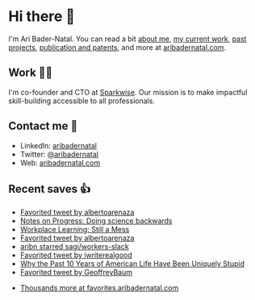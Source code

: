 # Hi there  👋

I'm Ari Bader-Natal. You can read a bit [about me](https://aribadernatal.com), [my current work](https://aribadernatal.com/projects/Sparkwise/), [past projects](https://aribadernatal.com/projects/), [publication and patents](https://aribadernatal.com/publications), and more at [aribadernatal.com](https://aribadernatal.com).

## Work  👨‍💻

I'm co-founder and CTO at [Sparkwise](https://sparkwise.co). Our mission is to make impactful skill-building accessible to all professionals.

## Contact me  💬 

- LinkedIn: [aribadernatal](https://linkedin.com/in/aribadernatal)
- Twitter: [@aribadernatal](https://twitter.com/aribadernatal)
- Web: [aribadernatal.com](https://aribadernatal.com)

## Recent saves  👍

<!--START_SECTION:feed-->
* [Favorited tweet by albertoarenaza](https:&#x2F;&#x2F;favorites.aribadernatal.com&#x2F;twitter-favorites&#x2F;2022&#x2F;08&#x2F;favorited-tweet-by-albertoarenaza-5&#x2F;)
* [Notes on Progress: Doing science backwards](https:&#x2F;&#x2F;favorites.aribadernatal.com&#x2F;pocket-favorites&#x2F;2022&#x2F;08&#x2F;notes-on-progress-doing-science-backwards&#x2F;)
* [Workplace Learning: Still a Mess](https:&#x2F;&#x2F;favorites.aribadernatal.com&#x2F;pocket-favorites&#x2F;2022&#x2F;08&#x2F;workplace-learning-still-a-mess&#x2F;)
* [Favorited tweet by albertoarenaza](https:&#x2F;&#x2F;favorites.aribadernatal.com&#x2F;twitter-favorites&#x2F;2022&#x2F;08&#x2F;favorited-tweet-by-albertoarenaza-4&#x2F;)
* [aribn starred sagi&#x2F;workers-slack](https:&#x2F;&#x2F;favorites.aribadernatal.com&#x2F;github-favorites&#x2F;2022&#x2F;08&#x2F;aribn-starred-sagi-workers-slack&#x2F;)
* [Favorited tweet by iwriterealgood](https:&#x2F;&#x2F;favorites.aribadernatal.com&#x2F;twitter-favorites&#x2F;2022&#x2F;07&#x2F;favorited-tweet-by-iwriterealgood-2&#x2F;)
* [Why the Past 10 Years of American Life Have Been Uniquely Stupid](https:&#x2F;&#x2F;favorites.aribadernatal.com&#x2F;pocket-favorites&#x2F;2022&#x2F;07&#x2F;why-the-past-10-years-of-american-life-have-been-uniquely-stupid&#x2F;)
* [Favorited tweet by GeoffreyBaum](https:&#x2F;&#x2F;favorites.aribadernatal.com&#x2F;twitter-favorites&#x2F;2022&#x2F;07&#x2F;favorited-tweet-by-geoffreybaum&#x2F;)
<!--END_SECTION:feed-->
* [Thousands more at favorites.aribadernatal.com](https://favorites.aribadernatal.com)
